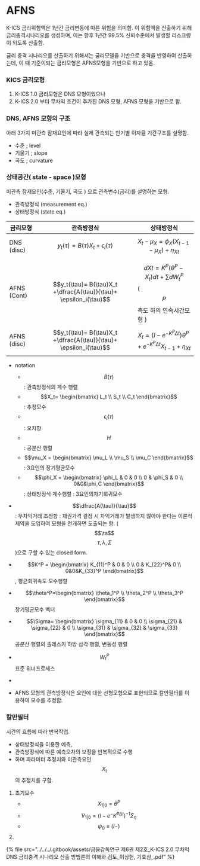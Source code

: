# AFNS

K-ICS 금리위험액은 1년간 금리변동에 따른 위험을 의미함. 이 위험액을 산출하기 위해 금리충격시나리오를 생성하며,  이는 향후 1년간 99.5% 신뢰수준에서 발생할 리스크량이 되도록 산출함.&#x20;

금리 충격 시나리오를 산출하기 위해서는 금리모델을 기반으로 충격을 반영하여 산출하는데, 이 때 기준이되는 금리모형은 AFNS모형을 기반으로 하고 있음.&#x20;



### KICS 금리모형

1. K-ICS 1.0 금리모형은 DNS 모형이었으나&#x20;
2. K-ICS 2.0 부터 무차익 조건이 추가된  DNS 모형, AFNS 모형을 기반으로 함.&#x20;



### DNS, AFNS 모형의 구조

아래 3가지 미관측 잠재요인에 따라 실제 관측되는 만기별 이자율 기간구조를 설명함.&#x20;

* 수준 ; level
* 기울기 ; slope&#x20;
* 곡도 ; curvature&#x20;



### 상태공간(  state - space )모형&#x20;

미관측 잠재요인(수준,  기울기,  곡도 ) 으로   관측변수(금리)를  설명하는 모형.&#x20;

* 관측방정식 (measurement eq.)&#x20;
* 상태방정식 (state eq.)&#x20;

| 금리모형        | 관측방정식                                                              | 상태방정식                                                                           |
| ----------- | ------------------------------------------------------------------ | ------------------------------------------------------------------------------- |
| DNS (disc)  | $$y_t(\tau)= B(\tau)X_t + \epsilon_i(\tau)$$                       | $$X_t - \mu_X = \phi_X(X_{t-1} - \mu_X) + \eta_{Xt}$$                           |
| AFNS (Cont) | $$y_t(\tau)= B(\tau)X_t +\dfrac{A(\tau)}{\tau}+ \epsilon_i(\tau)$$ | $$dXt = K^P (\theta^P-X_t)dt + \sum dW_t^P$$   ( $$P$$측도 하의  연속시간모형 )           |
| AFNS (disc) | $$y_t(\tau)= B(\tau)X_t +\dfrac{A(\tau)}{\tau}+ \epsilon_i(\tau)$$ | $$X_t = (I - e^{-K^P\Delta t})\theta^P + e^{-K^P \Delta t}X_{t-1} + \eta_{Xt}$$ |

* notation&#x20;
  * $$B(\tau)$$: 관측방정식의 계수 행렬&#x20;
  * $$X_t= \begin{bmatrix}    L_t \\ S_t \\ C_t  \end{bmatrix}$$: 추정모수&#x20;
  * $$\epsilon_i(\tau)$$ : 오차항&#x20;
  * $$H$$ : 공분산 행렬&#x20;
  * $$\mu_X =  \begin{bmatrix}    \mu_L \\ \mu_S \\ \mu_C \end{bmatrix}$$ : 3요인의 장기평균모수&#x20;
  * $$\phi_X =  \begin{bmatrix}    \phi_L & 0 &  0 \\   0 & \phi_S & 0 \\ 0&0&\phi_C \end{bmatrix}$$ : 상태방정식 계수행렬 : 3요인의자기회귀모수&#x20;



* &#x20;$$\dfrac{A(\tau)}{\tau}$$ : 무차익거래 조정항 : 채권가격 결정 시 차익거래가 발생하지 않아야 한다는 이론적 제약을 도입하여 모형을 전개하면 도출되는 항. ( $$\ta$$$$\tau , \lambda , \Sigma$$ )으로 구할 수 있는 closed form.
* $$K^P = \begin{bmatrix}    K_{11}^P & 0 &  0 \\   0 & K_{22}^P& 0 \\ 0&0&K_{33}^P \end{bmatrix}$$, 평균회귀속도 모수행렬&#x20;
* $$\theta^P=\begin{bmatrix}  \theta_1^P  \\  \theta_2^P \\ \theta_3^P \end{bmatrix}$$ 장기평균모수 벡터&#x20;
* $$\Sigma= \begin{bmatrix}    \sigma_{11} & 0 & 0 \\   \sigma_{21} & \sigma_{22} & 0 \\ \sigma_{31} & \sigma_{32} & \sigma_{33} \end{bmatrix}$$ 공분산 행렬의 촐레스키 하방 삼각 행렬, 변동성 행렬&#x20;
* $$W_t^P$$ 표준 위너프로세스&#x20;
*
* AFNS 모형의 관측방정식은 요인에 대한 선형모형으로 표현되므로 칼만필터를 이용하여 모수를 추정함.&#x20;

### 칼만필터&#x20;

시간의 흐름에 따라 반복작업.&#x20;

* 상태방정식을 이용한 예측,&#x20;
* 관측방정식에 따른 예측오차의 보정을 반복적으로 수행
* 하며 파라미터 추정치와 미관측요인 $$X_t$$의 추정치를 구함.&#x20;

1. 초기모수&#x20;
   * $$X_{1|0} = \theta^P$$
   * $$V_{1|0} =  (I - e^-{K^{P \Delta t}})^{-1} \Sigma_\eta$$
   * $$\psi_0 \equiv (I - )$$
2.



{% file src="../../../.gitbook/assets/금융감독연구 제6권 제2호_K-ICS 2.0 무차익 DNS 금리충격 시나리오 산출 방법론의 이해와 검토_이상헌, 기호삼_.pdf" %}
